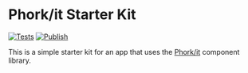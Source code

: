 # Phork/it Starter Kit

[![Tests](https://github.com/e1en0r/starter-kit/actions/workflows/ci.yml/badge.svg)](https://github.com/e1en0r/starter-kit/actions/workflows/ci.yml) [![Publish](https://github.com/e1en0r/starter-kit/actions/workflows/publish.yml/badge.svg)](https://github.com/e1en0r/starter-kit/actions/workflows/publish.yml)

This is a simple starter kit for an app that uses the [Phork/it](https://phorkit.phork.org) component library.
